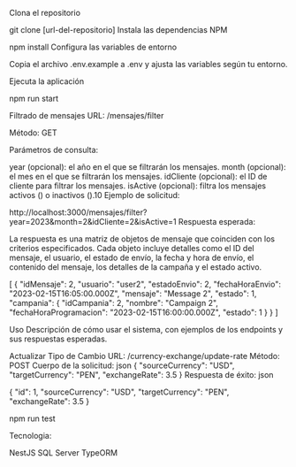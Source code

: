 Clona el repositorio

git clone [url-del-repositorio]
Instala las dependencias NPM

npm install
Configura las variables de entorno

Copia el archivo .env.example a .env y ajusta las variables según tu entorno.

Ejecuta la aplicación

npm run start


Filtrado de mensajes
URL: /mensajes/filter

Método: GET

Parámetros de consulta:

year (opcional): el año en el que se filtrarán los mensajes.
month (opcional): el mes en el que se filtrarán los mensajes.
idCliente (opcional): el ID de cliente para filtrar los mensajes.
isActive (opcional): filtra los mensajes activos () o inactivos ().10
Ejemplo de solicitud:


http://localhost:3000/mensajes/filter?year=2023&month=2&idCliente=2&isActive=1
Respuesta esperada:

La respuesta es una matriz de objetos de mensaje que coinciden con los criterios especificados.
Cada objeto incluye detalles como el ID del mensaje, el usuario, el estado de envío, la fecha y hora de envío, el contenido del mensaje, los detalles de la campaña y el estado activo.


[
    {
        "idMensaje": 2,
        "usuario": "user2",
        "estadoEnvio": 2,
        "fechaHoraEnvio": "2023-02-15T16:05:00.000Z",
        "mensaje": "Message 2",
        "estado": 1,
        "campania": {
            "idCampania": 2,
            "nombre": "Campaign 2",
            "fechaHoraProgramacion": "2023-02-15T16:00:00.000Z",
            "estado": 1
        }
    }
]




























Uso
Descripción de cómo usar el sistema, con ejemplos de los endpoints y sus respuestas esperadas.

Actualizar Tipo de Cambio
URL: /currency-exchange/update-rate
Método: POST
Cuerpo de la solicitud:
json
{
  "sourceCurrency": "USD",
  "targetCurrency": "PEN",
  "exchangeRate": 3.5
}
Respuesta de éxito:
json

{
  "id": 1,
  "sourceCurrency": "USD",
  "targetCurrency": "PEN",
  "exchangeRate": 3.5
}


npm run test

Tecnologia:

NestJS
SQL Server
TypeORM
